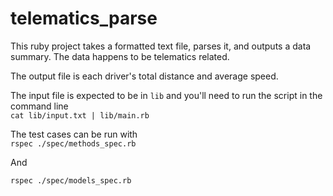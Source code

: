 # telematics_parse

This ruby project takes a formatted text file, parses it, and outputs a data summary. The data happens to be telematics related.

The output file is each driver's total distance and average speed.

The input file is expected to be in ``` lib ``` and you'll need to run the script in the command line \
``` cat lib/input.txt | lib/main.rb ```

The test cases can be run with \
``` rspec ./spec/methods_spec.rb ```

And

``` rspec ./spec/models_spec.rb ```
